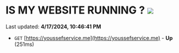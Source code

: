 # IS MY WEBSITE RUNNING ? [![](https://img.shields.io/static/v1?label=Sponsor&message=%E2%9D%A4&logo=GitHub&color=%23fe8e86)](https://github.com/sponsors/<username>)

Last updated: **4/17/2024, 10:46:41 PM**

- `GET` [https://youssefservice.me](https://youssefservice.me) - **Up** (251ms)
